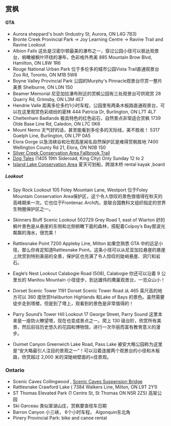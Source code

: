 
## 赏枫

#### GTA 
 
- Aurora sheppard's bush (Industry St, Aurora, ON L4G 7B3)
- Bronte Creek Provincial Park -> Joy Learning Centre -> Ravine Trail and Ravine Lookout
- Albion Falls 这处是汉密尔顿最美的瀑布之一，穿过公园小径可以抵达观景台，俯瞰被枫叶环绕的瀑布，色彩格外秀美
  885 Mountain Brow Blvd, Hamilton, ON L8W 1R6
- Rouge National Urban Park 位于多伦多的城市公园Vista Trail直通观景台
  Zoo Rd, Toronto, ON M1B 5W8
- Boyne Valley Provincial Park  公园的Murphy's Pinnacle观景台尽赏一整片美景
  Shelburne, ON L0N 1S0
- Beamer Memorial 尼亚加拉瀑布附近的赏枫公园有三处观景台可供观赏
  28 Quarry Rd, Grimsby, ON L3M 4E7
- Hendrie Valle 距离多伦多约1小时车程，公园里有两条木板路直通观景台，可以在这里观赏色彩缤纷的密林
  444 Patricia Dr, Burlington, ON L7T 4L7
- Cheltenham Badlands 极具特色的红色岩石，自然景点非常适合赏枫
  1739 Olde Base Line Rd, Caledon, ON L7C 0K6
- Mount Nemo 天气好的话，甚至能看到多伦多的天际线，美不胜收！
  5317 Guelph Line, Burlington, ON L7P 0A5
- Elora Gorge 以急流峡谷和壮观高崖闻名自然保护区是难得赏枫胜地
  7400 Wellington County Rd 21, Elora, ON N0B 1S0
- [Silver Creek Conservation Area Fallbrook Trail](https://goo.gl/maps/Vog1FqtDHEAQMvFVA)
- [Dog Tales](https://www.dogtales.ca/openhouse) (1405 19th Sideroad, King CIty) Only Sunday 12 to 2
- [Island Lake Conservation Area](https://goo.gl/maps/Yh1L2PByEeZ899km8) 夏天可划船，跨湖木桥 rental kayak ,board

##### Lookout
- Spy Rock Lookout 105 Foley Mountain Lane, Westport
  位于Foley Mountain Conservation Area保护区，这个令人惊叹的景色很值得在秋天的高峰期来一次。它也位于Frontenac Arch内，是联合国教科文组织指定的世界生物圈保护区之一。

- Skinners Bluff Scenic Lookout 502729 Grey Road 1, east of Wiarton
  好的枫叶景色是从悬崖的东侧和北侧俯瞰下面的森林，搭配着Colpoy’s Bay那波光粼粼的海水，很完美！

- Rattlesnake Point 7200 Appleby Line, Milton
  如果您熟悉 GTA 中的远足小径，那么你肯定知道Rattlesnake Point。这条小径可以从尼亚加拉悬崖的悬崖上欣赏到特别美丽的全景，保护区也充满了令人惊叹的陡峭悬崖、洞穴和岩石。

- Eagle’s Nest Lookout Calabogie Road (508), Calabogie
  你还可以沿着 9 公里长的 Manitou Mountain 小径徒步，到达雄伟的鹰巢观景台，一览众山小！

- Dorset Scenic Tower 1191 Dorset Scenic Tower Road
  从 465 英尺高的地方可以 360 度欣赏Haliburton Highlands 和Lake of Bays 的景色。虽然需要徒步走到塔楼，但是到了塔上，观看到的景色是非常值得的！

- Parry Sound’s Tower Hill Lookout 17 George Street, Parry Sound
  这里本来是一座防火瞭望塔，现在也变成景点之一。爬上 130 级台阶，欣赏所有美景，然后前往历史悠久的花园和博物馆，进行一次华丽而富有教育意义的漫步。

- Ouimet Canyon Greenwich Lake Road, Pass Lake
  被安大略公园称为这里是“安大略最引人注目的景观之一”！可以沿着连接两个观景台的小径和木板路，欣赏超过 2,000 米的深陡峭壁面的🔝佳景观。

### Ontario
- Scenic Caves Collingwood , [Scenic Caves Suspension Bridge](https://goo.gl/maps/42sSAhUfJUUcPFtAA)
- Rattlesnake Crawford Lake ( 7384 Walkers Line, Milton, ON L9T 2Y1)
- ST Thomas Elevated Park (1 Centre St, St Thomas ON N5R 2Z5)  高架公园
- Ski Garceau 类似翠湖山庄，赏枫要查缆车日期
- Barron Canyon 小三峡， 6个小时车程， Algonquin东北角
- Pinery Provincial Park: bike and canoe rental